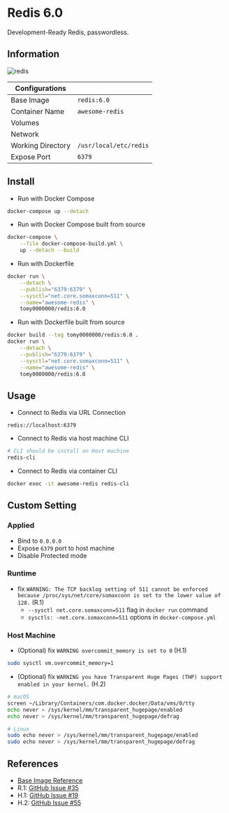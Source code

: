 # Redis 6.0

Development-Ready Redis, passwordless.

## Information

![redis](https://github.com/tomy0000000/Docker-Registry/workflows/redis/badge.svg)

| Configurations    |                        |
| ----------------- | ---------------------- |
| Base Image        | `redis:6.0`            |
| Container Name    | `awesome-redis`        |
| Volumes           |                        |
| Network           |                        |
| Working Directory | `/usr/local/etc/redis` |
| Expose Port       | `6379`                 |

## Install

* Run with Docker Compose

```bash
docker-compose up --detach
```

* Run with Docker Compose built from source

```bash
docker-compose \
    --file docker-compose-build.yml \
    up --detach --build
```

* Run with Dockerfile

```bash
docker run \
    --detach \
    --publish="6379:6379" \
    --sysctl="net.core.somaxconn=511" \
    --name="awesome-redis" \
    tomy0000000/redis:6.0
```

* Run with Dockerfile built from source

```bash
docker build --tag tomy0000000/redis:6.0 .
docker run \
    --detach \
    --publish="6379:6379" \
    --sysctl="net.core.somaxconn=511" \
    --name="awesome-redis" \
    tomy0000000/redis:6.0
```

## Usage

* Connect to Redis via URL Connection

```
redis://localhost:6379
```

* Connect to Redis via host machine CLI

```bash
# CLI should be install on Host machine
redis-cli
```

* Connect to Redis via container CLI

```bash
docker exec -it awesome-redis redis-cli
```

## Custom Setting

### Applied

* Bind to `0.0.0.0`
* Expose `6379` port to host machine
* Disable Protected mode

### Runtime

* fix `WARNING: The TCP backlog setting of 511 cannot be enforced because /proc/sys/net/core/somaxconn is set to the lower value of 128.` (R.1)
  * `--sysctl net.core.somaxconn=511` flag in `docker run` command
  * `sysctls: -net.core.somaxconn=511` options in `docker-compose.yml`

### Host Machine

* (Optional) fix `WARNING overcommit_memory is set to 0` (H.1)

```bash
sudo sysctl vm.overcommit_memory=1
```

* (Optional) fix `WARNING you have Transparent Huge Pages (THP) support enabled in your kernel.` (H.2)

```bash
# macOS
screen ~/Library/Containers/com.docker.docker/Data/vms/0/tty
echo never > /sys/kernel/mm/transparent_hugepage/enabled
echo never > /sys/kernel/mm/transparent_hugepage/defrag

# Linux
sudo echo never > /sys/kernel/mm/transparent_hugepage/enabled
sudo echo never > /sys/kernel/mm/transparent_hugepage/defrag
```

## References

* [Base Image Reference](https://hub.docker.com/_/redis)
* R.1: [GitHub Issue #35](https://github.com/docker-library/redis/issues/35)
* H.1: [GitHub Issue #19](https://github.com/docker-library/redis/issues/19)
* H.2: [GitHub Issue #55](https://github.com/docker-library/redis/issues/55)
